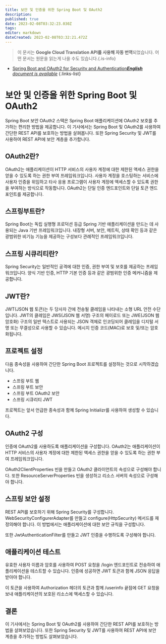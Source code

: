 ```yaml
---
title: 보안 및 인증을 위한 Spring Boot 및 OAuth2
description: 
published: true
date: 2023-02-08T03:32:23.030Z
tags: 
editor: markdown
dateCreated: 2023-02-08T03:32:21.472Z
---
```


> 이 문서는 **Google Cloud Translation API를 사용해 자동 번역**되었습니다.
어떤 문서는 원문을 읽는게 나을 수도 있습니다.{.is-info}



- [Spring Boot and OAuth2 for Security and Authentication***English** document is available*](/en/Knowledge-base/Spring-Boot/spring-boot-and-oauth2-for-security-and-authentication)
{.links-list}


# 보안 및 인증을 위한 Spring Boot 및 OAuth2

Spring Boot 보안 OAuth2 스택은 Spring Boot 애플리케이션에 OAuth2 보호를 추가하는 편리한 방법을 제공합니다. 이 기사에서는 Spring Boot 및 OAuth2를 사용하여 간단한 REST API를 보호하는 방법을 살펴봅니다. 또한 Spring Security 및 JWT를 사용하여 REST API에 보안 계층을 추가합니다.

## OAuth2란?

OAuth2는 애플리케이션이 HTTP 서비스의 사용자 계정에 대한 제한된 액세스 권한을 얻을 수 있도록 하는 권한 부여 프레임워크입니다. 사용자 계정을 호스팅하는 서비스에 사용자 인증을 위임하고 타사 응용 프로그램이 사용자 계정에 액세스할 수 있도록 권한을 부여하는 방식으로 작동합니다. OAuth2는 단일 인증 엔드포인트와 단일 토큰 엔드포인트를 제공합니다.

## 스프링부트란?

Spring Boot는 독립 실행형 프로덕션 등급 Spring 기반 애플리케이션을 만드는 데 사용되는 Java 기반 프레임워크입니다. 내장형 서버, 보안, 메트릭, 상태 확인 등과 같은 광범위한 비기능 기능을 제공하는 구성보다 관례적인 프레임워크입니다.

## 스프링 시큐리티란?

Spring Security는 일반적인 공격에 대한 인증, 권한 부여 및 보호를 제공하는 프레임워크입니다. 양식 기반 인증, HTTP 기본 인증 등과 같은 광범위한 인증 메커니즘을 제공합니다.

## JWT란?

JWT(JSON 웹 토큰)는 두 당사자 간에 전송될 클레임을 나타내는 소형 URL 안전 수단입니다. JWT의 클레임은 JWS(JSON 웹 서명) 구조의 페이로드 또는 JWE(JSON 웹 암호화) 구조의 일반 텍스트로 사용되는 JSON 객체로 인코딩되어 클레임을 디지털 서명 또는 무결성으로 사용할 수 있습니다. 메시지 인증 코드(MAC)로 보호 및/또는 암호화됩니다.

## 프로젝트 설정

다음 종속성을 사용하여 간단한 Spring Boot 프로젝트를 설정하는 것으로 시작하겠습니다.

- 스프링 부트 웹
- 스프링 부트 보안
- 스프링 부트 OAuth2 보안
- 스프링 시큐리티 JWT

프로젝트는 앞서 언급한 종속성과 함께 Spring Initializr를 사용하여 생성할 수 있습니다.

## OAuth2 구성

인증에 OAuth2를 사용하도록 애플리케이션을 구성합니다. OAuth2는 애플리케이션이 HTTP 서비스의 사용자 계정에 대한 제한된 액세스 권한을 얻을 수 있도록 하는 권한 부여 프레임워크입니다.

OAuth2ClientProperties 빈을 만들고 OAuth2 클라이언트의 속성으로 구성해야 합니다. 또한 ResourceServerProperties 빈을 생성하고 리소스 서버의 속성으로 구성해야 합니다.

## 스프링 보안 설정

REST API를 보호하기 위해 Spring Security를 구성합니다. WebSecurityConfigurerAdapter를 만들고 configure(HttpSecurity) 메서드를 재정의해야 합니다. 이 방법에서는 애플리케이션에 대한 보안 규칙을 구성합니다.

또한 JwtAuthenticationFilter를 만들고 JWT 인증을 수행하도록 구성해야 합니다.

## 애플리케이션 테스트

유효한 사용자 이름과 암호를 사용하여 POST 요청을 /login 엔드포인트로 전송하여 애플리케이션을 테스트할 수 있습니다. 인증에 성공하면 JWT 토큰과 함께 JSON 응답을 받아야 합니다.

이 토큰을 사용하여 Authorization 헤더의 토큰과 함께 /userinfo 끝점에 GET 요청을 보내 애플리케이션의 보호된 리소스에 액세스할 수 있습니다.

## 결론

이 기사에서는 Spring Boot 및 OAuth2를 사용하여 간단한 REST API를 보호하는 방법을 살펴보았습니다. 또한 Spring Security 및 JWT를 사용하여 REST API에 보안 계층을 추가하는 방법도 살펴보았습니다.